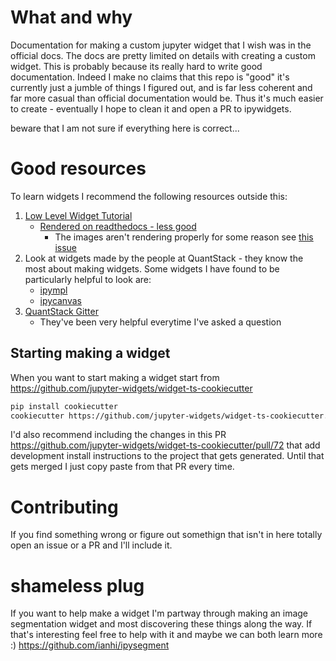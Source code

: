 # What and why
Documentation for making a custom jupyter widget that I wish was in the official docs. The docs are pretty limited on details with creating a custom widget. This is probably because its really hard to write good documentation. Indeed I make no claims that this repo is "good" it's currently just a jumble of things I figured out, and is far less coherent and far more casual than official documentation would be. Thus it's much easier to create - eventually I hope to clean it and open a PR to ipywidgets.

beware that I am not sure if everything here is correct...

# Good resources
To learn widgets I recommend the following resources outside this:
1. [Low Level Widget Tutorial](https://github.com/jupyter-widgets/ipywidgets/blob/master/docs/source/examples/Widget%20Low%20Level.ipynb)
   - [Rendered on readthedocs - less good](https://ipywidgets.readthedocs.io/en/latest/examples/Widget%20Low%20Level.html)
      - The images aren't rendering properly for some reason see [this issue](https://github.com/jupyter-widgets/ipywidgets/issues/2908)
2. Look at widgets made by the people at QuantStack - they know the most about making widgets. Some widgets I have found to be particularly helpful to look are:
   - [ipympl](https://github.com/matplotlib/ipympl)
   - [ipycanvas](https://github.com/martinRenou/ipycanvas)
3. [QuantStack Gitter](https://gitter.im/QuantStack/Lobby)
   - They've been very helpful everytime I've asked a question
## Starting making a widget
When you want to start making a widget start from https://github.com/jupyter-widgets/widget-ts-cookiecutter 
```bash
pip install cookiecutter
cookiecutter https://github.com/jupyter-widgets/widget-ts-cookiecutter.git
```
I'd also recommend including the changes in this PR https://github.com/jupyter-widgets/widget-ts-cookiecutter/pull/72 that add development install instructions to the project that gets generated. Until that gets merged I just copy paste from that PR every time.

# Contributing

If you find something wrong or figure out somethign that isn't in here totally open an issue or a PR and I'll include it. 

# shameless plug

If you want to help make a widget I'm partway through making an image segmentation widget and most discovering these things along the way. If that's interesting feel free to help with it and maybe we can both learn more :) https://github.com/ianhi/ipysegment

